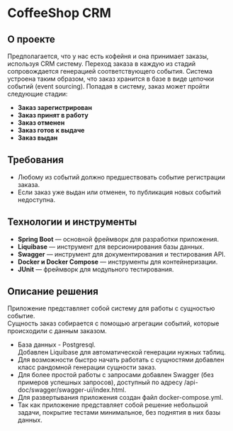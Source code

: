 # CoffeeShop CRM

## О проекте

Предполагается, что у нас есть кофейня и она принимает заказы, используя CRM систему. Переход заказа в каждую из стадий сопровождается генерацией соответствующего события. Система устроена таким образом, что заказ хранится в базе в виде цепочки событий (event sourcing). Попадая в систему, заказ может пройти следующие стадии:

- **Заказ зарегистрирован**
- **Заказ принят в работу**
- **Заказ отменен**
- **Заказ готов к выдаче**
- **Заказ выдан**

## Требования

- Любому из событий должно предшествовать событие регистрации заказа.
- Если заказ уже выдан или отменен, то публикация новых событий недоступна.

## Технологии и инструменты

- **Spring Boot** — основной фреймворк для разработки приложения.
- **Liquibase** — инструмент для версионирования базы данных.
- **Swagger** — инструмент для документирования и тестирования API.
- **Docker и Docker Compose** — инструменты для контейнеризации.
- **JUnit** — фреймворк для модульного тестирования.

## Описание решения

Приложение представляет собой систему для работы с сущностью событие.  
Сущность заказ собирается с помощью агрегации событий, которые происходили с данным заказом.

- База данных - Postgresql.  
  Добавлен Liquibase для автоматической генерации нужных таблиц.
- Для возможности быстро начать работать с сущностями добавлен класс рандомной генерации сущности заказ.
- Для более простой работы с запросами добавлен Swagger (без примеров успешных запросов), доступный по адресу /api-doc/swagger/swagger-ui/index.html.
- Для развертывания приложения создан файл docker-compose.yml.
- Так как приложение представляет собой решение небольшой задачи, покрытие тестами минимальное, без поднятия в них базы данных.
